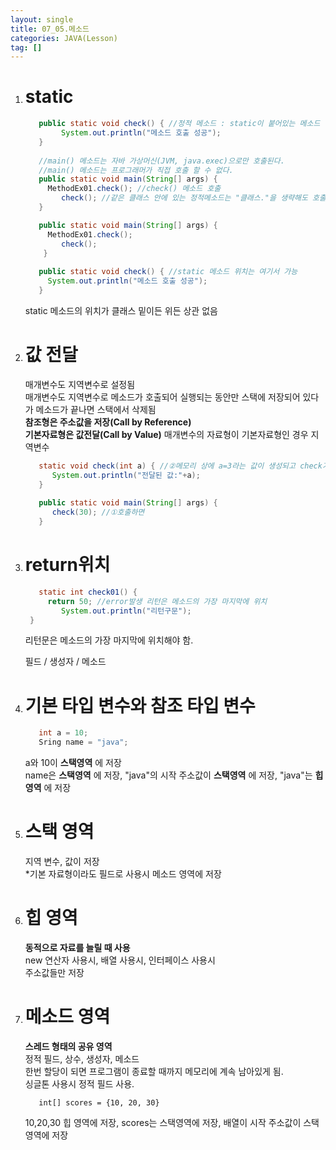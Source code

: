 ```yaml
---
layout: single
title: 07_05.메소드
categories: JAVA(Lesson)
tag: []
---
```


1. # static
   ```java
      public static void check() { //정적 메소드 : static이 붙어있는 메소드
		   System.out.println("메소드 호출 성공");
      }
      
      //main() 메소드는 자바 가상머신(JVM, java.exec)으로만 호출된다.
      //main() 메소드는 프로그래머가 직접 호출 할 수 없다.
      public static void main(String[] args) {
		MethodEx01.check(); //check() 메소드 호출
		   check(); //같은 클래스 안에 있는 정적메소드는 "클래스."을 생략해도 호출 가능
      }
   ```   

   ```java
      public static void main(String[] args) {
	   	MethodEx01.check(); 
		   check(); 
	   }
      
      public static void check() { //static 메소드 위치는 여기서 가능
   		System.out.println("메소드 호출 성공");
      }
   ```   
   static 메소드의 위치가 클래스 밑이든 위든 상관 없음   
   
1. # 값 전달
   매개변수도 지역변수로 설정됨   
   매개변수도 지역변수로 메소드가 호출되어 실행되는 동안만 스택에 저장되어 있다가 메소드가 끝나면 스택에서 삭제됨   
   __참조형은 주소값을 저장(Call by Reference)__   
   __기본자료형은 값전달(Call by Value)__
   매개변수의 자료형이 기본자료형인 경우 지역변수   
   ```java
      static void check(int a) { //②메모리 상에 a=3라는 값이 생성되고 check가 끝나면 메모리상에서 없어짐
         System.out.println("전달된 값:"+a);
      }
      
      public static void main(String[] args) {
         check(30); //①호출하면
      }
   ```

1. # return위치
   ```java
      static int check01() {
	   	return 50; //error발생 리턴은 메소드의 가장 마지막에 위치
		   System.out.println("리턴구문");  
	}
   ```   
   리턴문은 메소드의 가장 마지막에 위치해야 함.   

   필드 / 생성자 / 메소드  

1. # 기본 타입 변수와 참조 타입 변수
   ```java
      int a = 10;
      Sring name = "java";
   ```   
   a와 10이 __스택영역__ 에 저장   
   name은 __스택영역__ 에 저장, "java"의 시작 주소값이 __스택영역__ 에 저장, "java"는 __힙영역__ 에 저장   

1. # 스택 영역
   지역 변수, 값이 저장   
   *기본 자료형이라도 필드로 사용시 메소드 영역에 저장   

1. # 힙 영역
   __동적으로 자료를 늘릴 때 사용__   
   new 연산자 사용시, 배열 사용시, 인터페이스 사용시   
   주소값들만 저장   

1. # 메소드 영역
   __스레드 형태의 공유 영역__   
   정적 필드, 상수, 생성자, 메소드   
   한번 할당이 되면 프로그램이 종료할 때까지 메모리에 계속 남아있게 됨.   
   싱글톤 사용시 정적 필드 사용.   

   ```
      int[] scores = {10, 20, 30}
   ```   
   10,20,30 힙 영역에 저장, scores는 스택영역에 저장, 배열이 시작 주소값이 스택영역에 저장   

